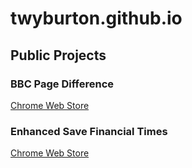 # twyburton.github.io

## Public Projects

### BBC Page Difference
[Chrome Web Store](https://chrome.google.com/webstore/detail/bbc-diff/fkaaeikoijnlbcopbonidfkpgmodhbaf)

### Enhanced Save Financial Times
[Chrome Web Store](https://chrome.google.com/webstore/detail/enhanced-financial-times/nchhgdhcbjokhjpeiippnhgmgppeemmo)
